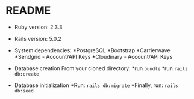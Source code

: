 # README

* Ruby version:
  2.3.3
 
* Rails version: 
  5.0.2  

* System dependencies:
  *PostgreSQL
  *Bootstrap
  *Carrierwave
  *Sendgrid - Account/API Keys
  *Cloudinary - Account/API Keys

* Database creation
  From your cloned directory:
  *run `bundle` 
  *run `rails db:create`
 
 * Database initialization
    *Run: `rails db:migrate`
    *Finally, run: `rails db:seed`
